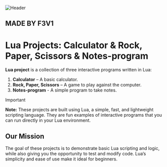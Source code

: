 ![Header](https://images.pexels.com/photos/6985001/pexels-photo-6985001.jpeg?auto=compress&cs=tinysrgb&w=1260&h=750&dpr=1)

## MADE BY F3V1 ##

# Lua Projects: Calculator & Rock, Paper, Scissors & Notes-program

**Lua project** is a collection of three interactive programs written in Lua:  
1. **Calculator** – A basic calculator.
2. **Rock, Paper, Scissors** – A game to play against the computer.
3. **Notes-program** - A simple program to take notes.

> [!IMPORTANT]
> **Note:** These projects are built using Lua, a simple, fast, and lightweight scripting language. They are fun examples of interactive programs that you can run directly in your Lua environment.

## Our Mission
The goal of these projects is to demonstrate basic Lua scripting and logic, while also giving you the opportunity to test and modify code. Lua’s simplicity and ease of use make it ideal for beginners.
